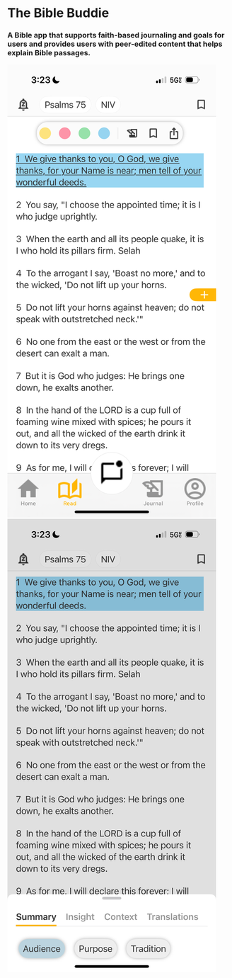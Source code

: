 # The Bible Buddie
### A Bible app that supports faith-based journaling and goals for users and provides users with peer-edited content that helps explain Bible passages.

![Preview #1](https://github.com/Lilmary99/thebiblebuddie-ios/blob/0f9108e8a59f0a55d6876035daee1df776065496/highlight.PNG)
![Preview #2](https://github.com/Lilmary99/thebiblebuddie-ios/blob/0f9108e8a59f0a55d6876035daee1df776065496/drawer.PNG)     
